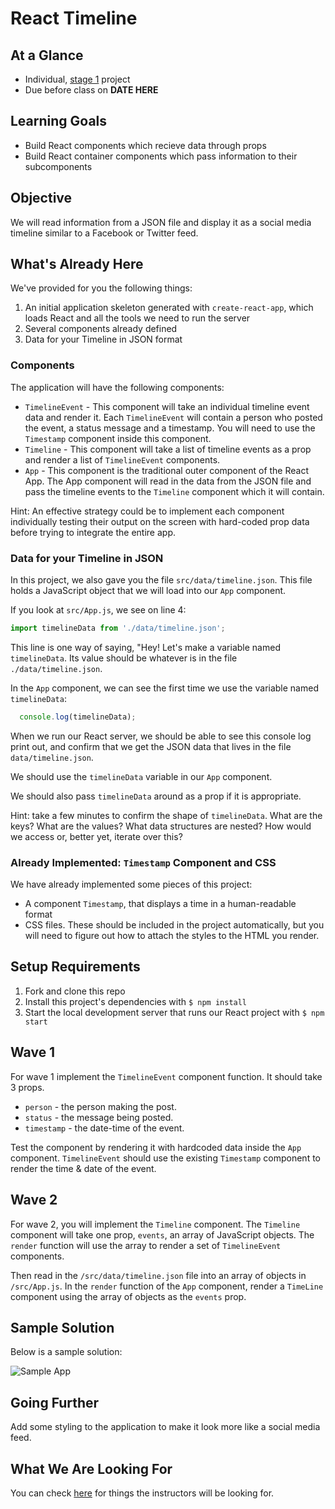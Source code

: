 # React Timeline

## At a Glance

- Individual, [stage 1](https://github.com/Ada-Developers-Academy/pedagogy/blob/master/classroom/rule-of-three.md#stage-1) project
- Due before class on **DATE HERE**

## Learning Goals
- Build React components which recieve data through props
- Build React container components which pass information to their subcomponents

## Objective

We will read information from a JSON file and display it as a social media timeline similar to a Facebook or Twitter feed.

## What's Already Here

We've provided for you the following things:

1. An initial application skeleton generated with `create-react-app`, which loads React and all the tools we need to run the server
2. Several components already defined
3. Data for your Timeline in JSON format

### Components

The application will have the following components:

- `TimelineEvent` - This component will take an individual timeline event data and render it.  Each `TimelineEvent` will contain a person who posted the event, a status message and a timestamp.  You will need to use the `Timestamp` component inside this component.
- `Timeline` - This component will take a list of timeline events as a prop and render a list of `TimelineEvent` components.
- `App` - This component is the traditional outer component of the React App. The App component will read in the data from the JSON file and pass the timeline events to the `Timeline` component which it will contain.

Hint: An effective strategy could be to implement each component individually testing their output on the screen with hard-coded prop data before trying to integrate the entire app.

### Data for your Timeline in JSON

In this project, we also gave you the file `src/data/timeline.json`. This file holds a JavaScript object that we will load into our `App` component.

If you look at `src/App.js`, we see on line 4:

```javascript
import timelineData from './data/timeline.json';
```

This line is one way of saying, "Hey! Let's make a variable named `timelineData`. Its value should be whatever is in the file `./data/timeline.json`.

In the `App` component, we can see the first time we use the variable named `timelineData`:

```javascript
  console.log(timelineData);
```

When we run our React server, we should be able to see this console log print out, and confirm that we get the JSON data that lives in the file `data/timeline.json`.

We should use the `timelineData` variable in our `App` component.

We should also pass `timelineData` around as a prop if it is appropriate.

Hint: take a few minutes to confirm the shape of `timelineData`. What are the keys? What are the values? What data structures are nested? How would we access or, better yet, iterate over this?

### Already Implemented: `Timestamp` Component and CSS

We have already implemented some pieces of this project:
- A component `Timestamp`, that displays a time in a human-readable format
- CSS files. These should be included in the project automatically, but you will need to figure out how to attach the styles to the HTML you render.

## Setup Requirements

1. Fork and clone this repo
1. Install this project's dependencies with `$ npm install`
1. Start the local development server that runs our React project with `$ npm start`

## Wave 1

For wave 1 implement the `TimelineEvent` component function.  It should take 3 props.
  - `person` - the person making the post.
  - `status` - the message being posted.
  - `timestamp` - the date-time of the event.

Test the component by rendering it with hardcoded data inside the `App` component.  `TimelineEvent` should use the existing `Timestamp` component to render the time & date of the event.

## Wave 2

For wave 2, you will implement the `Timeline` component.  The `Timeline` component will take one prop, `events`, an array of JavaScript objects.  The `render` function will use the array to render a set of `TimelineEvent` components.

Then read in the `/src/data/timeline.json` file into an array of objects in `/src/App.js`.  In the `render` function of the `App` component, render a `TimeLine` component using the array of objects as the `events` prop.

## Sample Solution

Below is a sample solution:

![Sample App](./images/example-timeline.png)

## Going Further

Add some styling to the application to make it look more like a social media feed.

## What We Are Looking For

You can check [here](./feedback.md) for things the instructors will be looking for.
